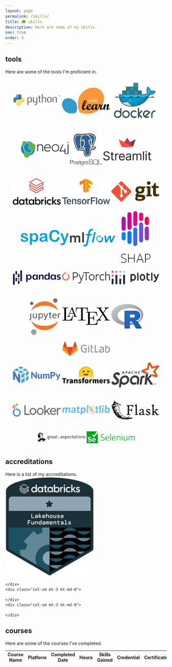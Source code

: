 ```yaml
---
layout: page
permalink: /skills/
title: 🎓 skills
description: Here are some of my skills.
nav: true
order: 5
---
```


<div class="projects">
<h2 class="category">tools</h2>
  Here are some of the tools I'm proficient in.
  <div class="row mt-3">
    <div class="col-sm mt-3 mt-md-0">
      <center>
        <img src="/assets/img/skills/python.png" width="150" style="vertical-align:middle;margin:20px 0px">
        <img src="/assets/img/skills/sklearn.png" width="150" style="vertical-align:middle;margin:20px 0px">
        <img src="/assets/img/skills/docker.png" width="150" style="vertical-align:middle;margin:20px 0px">
        <img src="/assets/img/skills/neo4j.png" width="150" style="vertical-align:middle;margin:20px 0px">
        <img src="/assets/img/skills/postgressql.png" width="100" style="vertical-align:middle;margin:20px 0px">
        <img src="/assets/img/skills/streamlit.png" width="150" style="vertical-align:middle;margin:0px 0px">
      </center>
    </div>
    <div class="col-sm mt-3 mt-md-0">
      <center>
        <img src="/assets/img/skills/databricks.png" width="150" style="vertical-align:middle;margin:20px 0px">
        <img src="/assets/img/skills/tensorflow.png" width="150" style="vertical-align:middle;margin:20px 0px">
        <img src="/assets/img/skills/git.png" width="150" style="vertical-align:middle;margin:20px 0px">
        <img src="/assets/img/skills/spacy.png" width="150" style="vertical-align:middle;margin:20px 0px">
        <img src="/assets/img/skills/mlflow.png" width="150" style="vertical-align:middle;margin:20px 0px">
        <img src="/assets/img/skills/shap.png" width="100" style="vertical-align:middle;margin:0px 0px">
      </center>
    </div>
    <div class="col-sm mt-3 mt-md-0">
      <center>
        <img src="/assets/img/skills/pandas.png" width="150" style="vertical-align:middle;margin:20px 0px">
        <img src="/assets/img/skills/pytorch.png" width="150" style="vertical-align:middle;margin:20px 0px">
        <img src="/assets/img/skills/plotly.png" width="150" style="vertical-align:middle;margin:20px 0px">
        <img src="/assets/img/skills/jupyter.png" width="100" style="vertical-align:middle;margin:20px 0px">
        <img src="/assets/img/skills/latex.png" width="150" style="vertical-align:middle;margin:20px 0px">
        <img src="/assets/img/skills/r.png" width="100" style="vertical-align:middle;margin:20px 0px">
        <img src="/assets/img/skills/gitlab.png" width="150" style="vertical-align:middle;margin:0px 0px">
      </center>
    </div>
    <div class="col-sm mt-3 mt-md-0">
      <center>
        <img src="/assets/img/skills/numpy.png" width="150" style="vertical-align:middle;margin:20px 0px">
        <img src="/assets/img/skills/transformers.png" width="150" style="vertical-align:middle;margin:20px 0px">
        <img src="/assets/img/skills/spark.png" width="150" style="vertical-align:middle;margin:20px 0px">
        <img src="/assets/img/skills/looker.png" width="150" style="vertical-align:middle;margin:20px 0px">
        <img src="/assets/img/skills/matplotlib.png" width="150" style="vertical-align:middle;margin:20px 0px">
        <img src="/assets/img/skills/flask.png" width="150" style="vertical-align:middle;margin:20px 0px">
        <img src="/assets/img/skills/greatexpectations.png" width="150" style="vertical-align:middle;margin:20px 0px">
        <img src="/assets/img/skills/selenium.png" width="150" style="vertical-align:middle;margin:0px 0px">
      </center>
    </div>
  </div>
<h2 class="category">accreditations</h2>
  Here is a list of my accreditations.
  <div class="row mt-3">
    <div class="col-sm mt-3 mt-md-0">
      <a href="https://credentials.databricks.com/55fb7987-70cc-4296-802c-58a4924c76c2#gs.yqniy9" target="_blank">
        <img src="/assets/img/skills/lakehouse_fundamentals.png">
      </a>
    </div>
    <div class="col-sm mt-3 mt-md-0">
      
    </div>
    <div class="col-sm mt-3 mt-md-0">
      
    </div>
    <div class="col-sm mt-3 mt-md-0">
      
    </div>
</div>
<h2 class="category">courses</h2>
  Here are some of the courses I've completed.
  <table
  data-click-to-select="false"
  data-height="780"
  data-pagination="true"
  data-search="true"
  data-toggle="table"
  data-url="{{ '/assets/json/courses.json' | relative_url }}">
  <thead>
    <tr>
      <th data-field="name" data-halign="left" data-align="left" data-sortable="true">Course Name</th>
      <th data-field="platform" data-halign="center" data-align="center" data-sortable="true">Platform</th>
      <th data-field="date" data-halign="center" data-align="center" data-sortable="true">Completed Date</th>
      <th data-field="hours" data-halign="center" data-align="center" data-sortable="true">Hours</th>
      <th data-field="skills" data-halign="left" data-align="left" data-sortable="true">Skills Gained</th>
      <th data-field="credential" data-halign="center" data-align="center" data-sortable="true">Credential</th>
      <th data-field="certificate" data-halign="center" data-align="center" data-sortable="true">Certificate</th>
    </tr>
  </thead>
</table>
</div>
